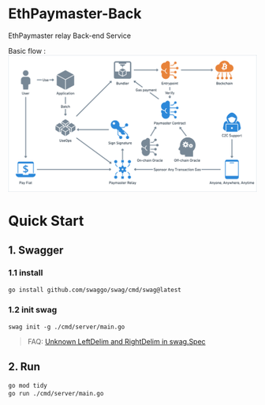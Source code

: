 # EthPaymaster-Back
EthPaymaster relay Back-end Service

Basic flow :
![](https://raw.githubusercontent.com/jhfnetboy/MarkDownImg/main/img/202403052039293.png)


# Quick Start

## 1. Swagger

### 1.1 install

```shell
go install github.com/swaggo/swag/cmd/swag@latest
```

### 1.2 init swag

```shell
swag init -g ./cmd/server/main.go
```

> FAQ: [Unknown LeftDelim and RightDelim in swag.Spec](https://github.com/swaggo/swag/issues/1568)

## 2. Run

```shell
go mod tidy
go run ./cmd/server/main.go
```
